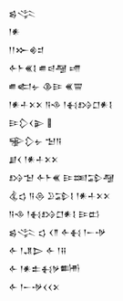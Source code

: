 <div class='block'>
<div class='line'>𒌗𒋞</div>
<div class='line'>𒁹𒀭</div>
<div class='line'>𒁹𒁹𒁍𒄯𒄑</div>
<div class='line'>𒅆𒈨𒌍𒋙 𒌑𒁀𒆷 𒋬</div>
<div class='line'>𒌑𒅗𒉡 𒆠𒄿 𒌍𒐌</div>
<div class='line'>𒁹𒀭𒈦𒉽𒉽 𒀀𒈾 𒁹𒈬𒋳𒆸𒀭𒋙</div>
<div class='line'>𒄿𒁷𒌋𒉌 </div>
<div class='line'>𒊌𒁷𒉡 𒈠𒀀</div>
<div class='line'>𒋗𒌋 𒁹𒀭𒈦𒉽𒉽</div>
<div class='line'>𒋳𒈠 𒅆𒈨𒌍 𒄿𒌅𒁉𒆷</div>
<div class='line'>𒆬𒌓 𒀀𒁲 𒊒𒁉𒋙 𒁹𒀭𒈦𒉽𒉽</div>
<div class='line'>𒀀𒈾 𒁹𒈬𒋳𒆸𒀭𒋙 𒄿𒆗</div>
<div class='line'>𒌗𒋞 𒌓 𒌋𒈫 𒅆𒈬 𒁹𒀸𒋩</div>
<div class='line'>𒅆 𒁹𒂗𒆕 𒅆 𒁹𒍝</div>
<div class='line'>𒅆 𒁹𒀭𒉺𒈬𒃻𒌦</div>
<div class='line'>𒅆 𒁹𒀸𒋩𒌋𒌋𒉽</div>
</div>